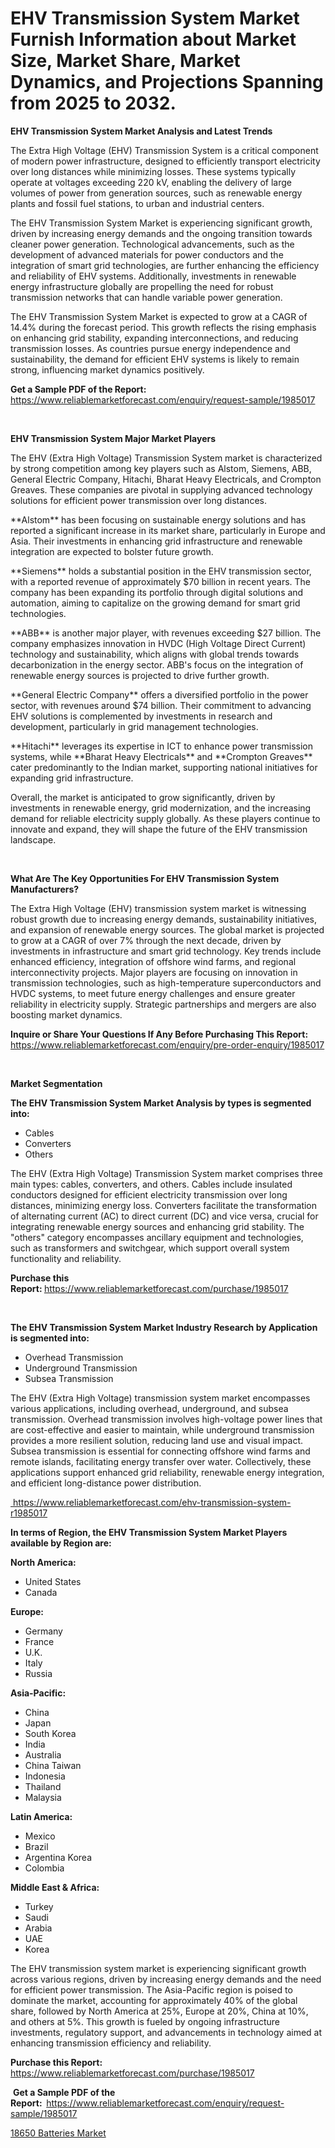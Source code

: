 <p><h1>EHV Transmission System Market Furnish Information about Market Size, Market Share, Market Dynamics, and Projections Spanning from 2025 to 2032.</h1></p><p><strong>EHV Transmission System Market Analysis and Latest Trends</strong></p>
<p><p>The Extra High Voltage (EHV) Transmission System is a critical component of modern power infrastructure, designed to efficiently transport electricity over long distances while minimizing losses. These systems typically operate at voltages exceeding 220 kV, enabling the delivery of large volumes of power from generation sources, such as renewable energy plants and fossil fuel stations, to urban and industrial centers.</p><p>The EHV Transmission System Market is experiencing significant growth, driven by increasing energy demands and the ongoing transition towards cleaner power generation. Technological advancements, such as the development of advanced materials for power conductors and the integration of smart grid technologies, are further enhancing the efficiency and reliability of EHV systems. Additionally, investments in renewable energy infrastructure globally are propelling the need for robust transmission networks that can handle variable power generation.</p><p>The EHV Transmission System Market is expected to grow at a CAGR of 14.4% during the forecast period. This growth reflects the rising emphasis on enhancing grid stability, expanding interconnections, and reducing transmission losses. As countries pursue energy independence and sustainability, the demand for efficient EHV systems is likely to remain strong, influencing market dynamics positively.</p></p>
<p><strong>Get a Sample PDF of the Report:&nbsp;</strong> <a href="https://www.reliablemarketforecast.com/enquiry/request-sample/1985017?utm_campaign=2454&utm_medium=2&utm_source=Github&utm_content=ia&utm_term=13022025&utm_id=ehv-transmission-system">https://www.reliablemarketforecast.com/enquiry/request-sample/1985017</a></p>
<p>&nbsp;</p>
<p><strong>EHV Transmission System Major Market Players</strong></p>
<p><p>The EHV (Extra High Voltage) Transmission System market is characterized by strong competition among key players such as Alstom, Siemens, ABB, General Electric Company, Hitachi, Bharat Heavy Electricals, and Crompton Greaves. These companies are pivotal in supplying advanced technology solutions for efficient power transmission over long distances.</p><p>**Alstom** has been focusing on sustainable energy solutions and has reported a significant increase in its market share, particularly in Europe and Asia. Their investments in enhancing grid infrastructure and renewable integration are expected to bolster future growth.</p><p>**Siemens** holds a substantial position in the EHV transmission sector, with a reported revenue of approximately $70 billion in recent years. The company has been expanding its portfolio through digital solutions and automation, aiming to capitalize on the growing demand for smart grid technologies.</p><p>**ABB** is another major player, with revenues exceeding $27 billion. The company emphasizes innovation in HVDC (High Voltage Direct Current) technology and sustainability, which aligns with global trends towards decarbonization in the energy sector. ABB's focus on the integration of renewable energy sources is projected to drive further growth.</p><p>**General Electric Company** offers a diversified portfolio in the power sector, with revenues around $74 billion. Their commitment to advancing EHV solutions is complemented by investments in research and development, particularly in grid management technologies.</p><p>**Hitachi** leverages its expertise in ICT to enhance power transmission systems, while **Bharat Heavy Electricals** and **Crompton Greaves** cater predominantly to the Indian market, supporting national initiatives for expanding grid infrastructure.</p><p>Overall, the market is anticipated to grow significantly, driven by investments in renewable energy, grid modernization, and the increasing demand for reliable electricity supply globally. As these players continue to innovate and expand, they will shape the future of the EHV transmission landscape.</p></p>
<p>&nbsp;</p>
<p><strong>What Are The Key Opportunities For EHV Transmission System Manufacturers?</strong></p>
<p><p>The Extra High Voltage (EHV) transmission system market is witnessing robust growth due to increasing energy demands, sustainability initiatives, and expansion of renewable energy sources. The global market is projected to grow at a CAGR of over 7% through the next decade, driven by investments in infrastructure and smart grid technology. Key trends include enhanced efficiency, integration of offshore wind farms, and regional interconnectivity projects. Major players are focusing on innovation in transmission technologies, such as high-temperature superconductors and HVDC systems, to meet future energy challenges and ensure greater reliability in electricity supply. Strategic partnerships and mergers are also boosting market dynamics.</p></p>
<p><strong>Inquire or Share Your Questions If Any Before Purchasing This Report:</strong> <a href="https://www.reliablemarketforecast.com/enquiry/pre-order-enquiry/1985017?utm_campaign=2454&utm_medium=2&utm_source=Github&utm_content=ia&utm_term=13022025&utm_id=ehv-transmission-system">https://www.reliablemarketforecast.com/enquiry/pre-order-enquiry/1985017</a></p>
<p>&nbsp;</p>
<p><strong>Market Segmentation</strong></p>
<p><strong>The EHV Transmission System Market Analysis by types is segmented into:</strong></p>
<p><ul><li>Cables</li><li>Converters</li><li>Others</li></ul></p>
<p><p>The EHV (Extra High Voltage) Transmission System market comprises three main types: cables, converters, and others. Cables include insulated conductors designed for efficient electricity transmission over long distances, minimizing energy loss. Converters facilitate the transformation of alternating current (AC) to direct current (DC) and vice versa, crucial for integrating renewable energy sources and enhancing grid stability. The "others" category encompasses ancillary equipment and technologies, such as transformers and switchgear, which support overall system functionality and reliability.</p></p>
<p><strong>Purchase this Report:&nbsp;</strong><a href="https://www.reliablemarketforecast.com/purchase/1985017?utm_campaign=2454&utm_medium=2&utm_source=Github&utm_content=ia&utm_term=13022025&utm_id=ehv-transmission-system">https://www.reliablemarketforecast.com/purchase/1985017</a></p>
<p>&nbsp;</p>
<p><strong>The EHV Transmission System Market Industry Research by Application is segmented into:</strong></p>
<p><ul><li>Overhead Transmission</li><li>Underground Transmission</li><li>Subsea Transmission</li></ul></p>
<p><p>The EHV (Extra High Voltage) transmission system market encompasses various applications, including overhead, underground, and subsea transmission. Overhead transmission involves high-voltage power lines that are cost-effective and easier to maintain, while underground transmission provides a more resilient solution, reducing land use and visual impact. Subsea transmission is essential for connecting offshore wind farms and remote islands, facilitating energy transfer over water. Collectively, these applications support enhanced grid reliability, renewable energy integration, and efficient long-distance power distribution.</p></p>
<p><a href="https://www.reliablemarketforecast.com/ehv-transmission-system-r1985017?utm_campaign=2454&utm_medium=2&utm_source=Github&utm_content=ia&utm_term=13022025&utm_id=ehv-transmission-system">&nbsp;https://www.reliablemarketforecast.com/ehv-transmission-system-r1985017</a></p>
<p><strong>In terms of Region, the EHV Transmission System Market Players available by Region are:</strong></p>
<p>
    <p> <strong> North America: </strong>
        <ul>
            <li>United States</li>
            <li>Canada</li>
        </ul>
        </p> 
    <p> <strong> Europe: </strong>
        <ul>
            <li>Germany</li>
            <li>France</li>
            <li>U.K.</li>
            <li>Italy</li>
            <li>Russia</li>
        </ul>
        </p> 
    <p> <strong> Asia-Pacific: </strong>
        <ul>
            <li>China</li>
            <li>Japan</li>
            <li>South Korea</li>
            <li>India</li>
            <li>Australia</li>
            <li>China Taiwan</li>
            <li>Indonesia</li>
            <li>Thailand</li>
            <li>Malaysia</li>
        </ul>
        </p> 
    <p> <strong> Latin America: </strong>
        <ul>
            <li>Mexico</li>
            <li>Brazil</li>
            <li>Argentina Korea</li>
            <li>Colombia</li>
        </ul>
        </p> 
    <p> <strong> Middle East & Africa: </strong>
        <ul>
            <li>Turkey</li>
            <li>Saudi</li>
            <li>Arabia</li>
            <li>UAE</li>
            <li>Korea</li>
        </ul>
    </p>
    </p>
<p><p>The EHV transmission system market is experiencing significant growth across various regions, driven by increasing energy demands and the need for efficient power transmission. The Asia-Pacific region is poised to dominate the market, accounting for approximately 40% of the global share, followed by North America at 25%, Europe at 20%, China at 10%, and others at 5%. This growth is fueled by ongoing infrastructure investments, regulatory support, and advancements in technology aimed at enhancing transmission efficiency and reliability.</p></p>
<p><strong>Purchase this Report: </strong><a href="https://www.reliablemarketforecast.com/purchase/1985017?utm_campaign=2454&utm_medium=2&utm_source=Github&utm_content=ia&utm_term=13022025&utm_id=ehv-transmission-system">https://www.reliablemarketforecast.com/purchase/1985017</a></p>
<p>&nbsp;<strong>Get a Sample PDF of the Report:&nbsp;&nbsp;</strong><a href="https://www.reliablemarketforecast.com/enquiry/request-sample/1985017?utm_campaign=2454&utm_medium=2&utm_source=Github&utm_content=ia&utm_term=13022025&utm_id=ehv-transmission-system">https://www.reliablemarketforecast.com/enquiry/request-sample/1985017</a></p>
<p><strong></strong></p>
<p><p><a href="https://github.com/osbornrdaflalo/Market-Research-Report-List-1/blob/main/18650-batteries-market.md?utm_campaign=2454&utm_medium=2&utm_source=Github&utm_content=ia&utm_term=13022025&utm_id=ehv-transmission-system">18650 Batteries Market</a></p></p>